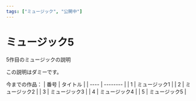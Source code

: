 ```yaml
---
tags: ["ミュージック", "公開中"]
---
```

# ミュージック5
5作目のミュージックの説明

この説明はダミーです。

今までの作品：
| 番号 | タイトル |
| ---- | -------- |
|  1   | ミュージック1  |
|  2   | ミュージック2  |
|  3   | ミュージック3  |
|  4   | ミュージック4  |
|  5   | ミュージック5  |

